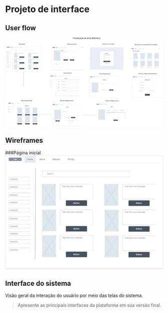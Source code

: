 
# Projeto de interface

 ## User flow

![user flow](images/userFlow.jpg)

## Wireframes

###Página inicial
![HomePage](images/HomePage.jpg)
 



## Interface do sistema

Visão geral da interação do usuário por meio das telas do sistema. 

> Apresente as principais interfaces da plataforma em sua versão final.
